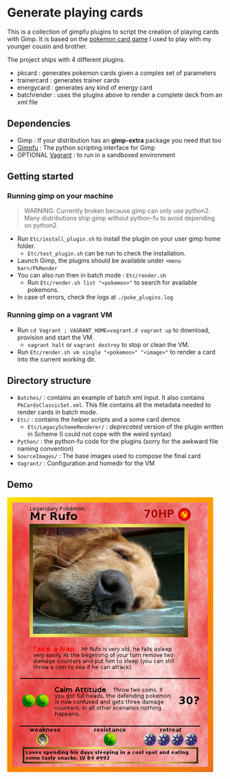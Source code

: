 # Generate playing cards

This is a collection of gimpfu plugins to script the creation of playing cards with Gimp.
It is based on the [pokemon card game][1] I used to play with my younger cousin and brother.

The project ships with 4 different plugins.
* pkcard : generates pokemon cards given a complex set of parameters
* trainercard : generates trainer cards
* energycard : generates any kind of energy card
* batchrender : uses the plugins above to render a complete deck from an xml file

## Dependencies

* Gimp : If your distribution has an **gimp-extra** package you need that too
* [Gimpfu][2] : The python scripting interface for Gimp
* OPTIONAL [Vagrant][3] : to run in a sandboxed environment


## Getting started

### Running gimp on your machine

> WARNING: Currently broken because gimp can only use python2. Many distributions ship gimp without python-fu to avoid depending on python2.

* Run `Etc/install_plugin.sh` to install the plugin on your user gimp home folder.
  * `Etc/test_plugin.sh` can be run to check the installation.
* Launch Gimp, the plugins should be available under `<menu bar>/PkRender`
* You can also run then in batch mode : `Etc/render.sh`
  * Run `Etc/render.sh list "<pokemon>"` to search for available pokemons.
* In case of errors, check the logs at `./poke_plugins.log`

### Running gimp on a vagrant VM

* Run `cd Vagrant ; VAGRANT_HOME=vagrant.d vagrant up` to download, provision and start the VM.
  * `vagrant halt` or `vagrant destroy` to stop or clean the VM.
* Run `Etc/render.sh vm single "<pokemon>" "<image>"` to render a card into the current working dir.

## Directory structure

* `Batches/` : contains an example of batch xml input. It also contains `PkCardsClassicSet.xml`. This file contains all the metadata needed to render cards in batch mode.
* `Etc/` : contains the helper scripts and a some card demos
  * `Etc/LegacySchemeRenderer/` : _deprecated_ version of the plugin written in Scheme (I could not cope with the weird syntax)
* `Python/` : the python-fu code for the plugins (sorry for the awkward file naming convention)
* `SourceImages/` : The base images used to compose the final card
* `Vagrant/` : Configuration and homedir for the VM

## Demo

![card demo](Etc/EyeCandyDemo/mr_rufo.png)

[1]: http://en.wikipedia.org/wiki/Pok%C3%A9mon_Trading_Card_Game#Gameplay
[2]: http://www.gimp.org/docs/python/index.html
[3]: https://www.vagrantup.com/

